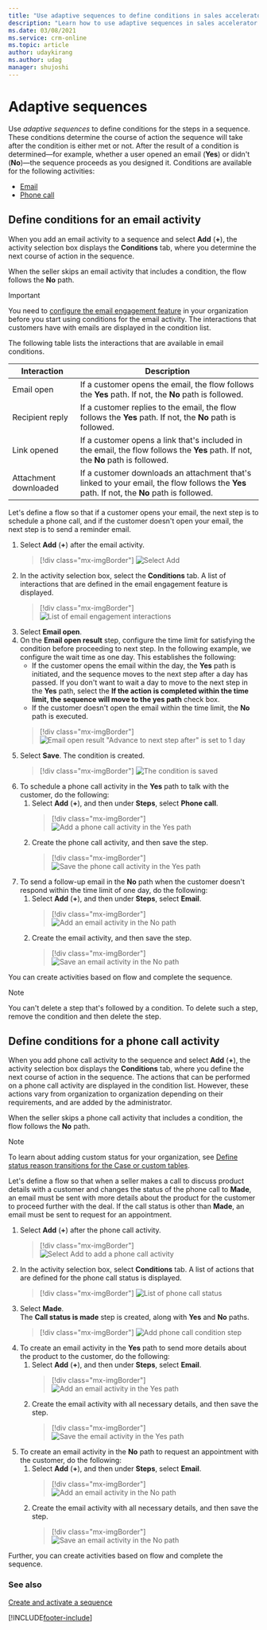 ```yaml
---
title: "Use adaptive sequences to define conditions in sales accelerator in Dynamics 365 Sales | MicrosoftDocs"
description: "Learn how to use adaptive sequences in sales accelerator in Dynamics 365 Sales."
ms.date: 03/08/2021
ms.service: crm-online
ms.topic: article
author: udaykirang
ms.author: udag
manager: shujoshi
---
```


# Adaptive sequences

Use *adaptive sequences* to define conditions for the steps in a sequence. These conditions determine the course of action the sequence will take after the condition is either met or not. After the result of a condition is determined&mdash;for example, whether a user opened an email (**Yes**) or didn't (**No**)&mdash;the sequence proceeds as you designed it.<!--note from editor: Edits suggested. I was a bit confused by the use of "branch" here, I think calling it a course of action in a sequence is clearer than adding the idea of a branch (which isn't used later in the article).--> Conditions are available for the following activities:

- [Email](#define-conditions-for-email-activity)
- [Phone call](#define-conditions-for-a-phone-call-activity)

<a name="#define-conditions-for-email-activity"></a>
## Define conditions for an email activity

When you add an email activity to a sequence and select **Add** (**+**), the activity selection box displays the **Conditions** tab, where you determine the next course of action in the sequence.

When the seller skips an email activity that includes a condition, the flow<!--note from editor: Is it okay to use "flow" in discussions of sequences in sales accelerator? I know it has a generic meaning beyond Power Automate, but shouldn't we reserve it for that context to keep the association with Power Automate as strong as possible? I recommend replacing "flow" with "sequence" everywhere, if "sequence" is just as accurate.--> follows the **No** path.

>[!IMPORTANT]
>You need to [configure the email engagement feature](configure-email-engagement.md) in your organization before you start using conditions for the email activity. The interactions<!--note from editor: Edit okay? It seems that we've mostly used "interactions" rather than "actions" to describe what customers do with emails.--> that customers have with emails are displayed in the condition list.

The following table lists the interactions that are available in email conditions.

| Interaction | Description |
|-------------|-------------|
| Email open | If a customer opens the email, the flow follows the **Yes** path. If not, the **No** path is followed. |
| Recipient reply | If a customer replies to the email, the flow follows the **Yes** path. If not, the **No** path is followed. |
| Link opened | If a customer opens a link that's included in the email, the flow follows the **Yes** path. If not, the **No** path is followed. |
| Attachment downloaded | If a customer downloads an attachment that's linked to your email, the flow follows the **Yes** path. If not, the **No** path is followed. |

Let's define a flow so that if a customer opens your email, the next step is to schedule a phone call, and if the customer doesn't open your email, the next step is to send a reminder email.

1.	Select **Add** (**+**) after the email activity.   
    >[!div class="mx-imgBorder"]
    >![Select Add](media/sa-condition-email-add-step.png "Select Add")    
2.	In the activity selection box, select the **Conditions** tab.
    A list of interactions that are defined in the email engagement feature is displayed.      
    >[!div class="mx-imgBorder"]
    >![List of email engagement interactions](media/sa-condition-email-list-interactions.png "List of email engagement interactions")    
3.	Select **Email open**.     
4.	On the **Email open result** step, configure the time limit for satisfying the condition before proceeding to next step. 
    In the following example, we configure the wait time as one day. This establishes the following:<!--note from editor: Suggested.-->
    - If the customer opens the email within the day, the **Yes** path is initiated, and the sequence moves to the next step after a day has passed. 
    If you don't want to wait a day to move to the next step in the **Yes** path, select the **If the action is completed within the time limit, the sequence will move to the yes path** check box.
    - If the customer doesn't open the email within the time limit, the **No** path is executed.   
    >[!div class="mx-imgBorder"]
    >![Email open result "Advance to next step after" is set to 1 day](media/sa-condition-email-yes-not-paths.png "Email open result \"Advance to next step after\" is set to 1 day")     
5.	Select **Save**. The condition is created.     
    >[!div class="mx-imgBorder"]
    >![The condition is saved](media/sa-condition-email-save-condition.png "The condition is saved")      
6.	To schedule a phone call activity in the **Yes** path to talk with the customer, do the following:    
    1.	Select **Add** (**+**), and then under **Steps**, select **Phone call**.     
        >[!div class="mx-imgBorder"]
        >![Add a phone call activity in the Yes path](media/sa-condition-yes-add-phone-activity.png "Add a phone call activity in the Yes path")     
    2.	Create the phone call activity, and then save the step.     
        >[!div class="mx-imgBorder"]
        >![Save the phone call activity in the Yes path](media/sa-condition-yes-save-phone-activity.png "Save the phone call activity in the Yes path")      
7.	To send a follow-up email in the **No** path when the customer doesn't respond within the time limit of one day, do the following:     
    1.	Select **Add** (**+**), and then under **Steps**, select **Email**.    
        >[!div class="mx-imgBorder"]
        >![Add an email activity in the No path](media/sa-condition-no-add-email-activity.png "Add an email activity in the No path")     
    2.	Create the email activity, and then save the step.     
        >[!div class="mx-imgBorder"]
        >![Save an email activity in the No path](media/sa-condition-no-save-email-activity.png "Save an email activity in the No path")     

You can create activities based on flow and complete the sequence.<!--note from editor: I don't know what this means. -->

>[!NOTE]
>You can't delete a step that's followed by a condition. To delete such a step, remove the condition and then delete the step. 

<a name="#define-conditions-for-phone-call-activity"></a>
## Define conditions for a phone call activity

When you add phone call activity to the sequence and select **Add** (**+**), the activity selection box displays the **Conditions** tab, where you define the next course of action in the sequence. The actions that can be performed on a phone call activity are displayed in the condition list. However, these actions vary from organization to organization depending on their requirements, and are added by the administrator.

When the seller skips a phone call activity that includes a condition, the flow follows the **No** path.

>[!NOTE]
>To learn about adding custom status for your organization, see [Define status reason transitions for the Case or custom tables](https://docs.microsoft.com/powerapps/maker/data-platform/define-status-reason-transitions).

Let's define a flow so that when a seller makes a call to discuss product details with a customer and changes the status of the phone call to **Made**<!--note from editor: Edit okay? I assume te -->, an email must be sent with more details about the product for the customer to proceed further with the deal. If the call status is other than **Made**, an email must be sent to request for an appointment.    
 
1.	Select **Add** (**+**) after the phone call activity.    
    >[!div class="mx-imgBorder"]
    >![Select Add to add a phone call activity](media/sa-condition-phone-add-step.png "Select Add to add a phone call activity")     
2.	In the activity selection box, select **Conditions** tab.
    A list of actions that are defined for the phone call status is displayed.    
    >[!div class="mx-imgBorder"]
    >![List of phone call status](media/sa-condition-phone-list-call-status.png "List of phone call status")     
3.	Select **Made**.   
    The **Call status is made** step is created, along with **Yes** and **No** paths.   
    >[!div class="mx-imgBorder"]
    >![Add phone call condition step](media/sa-condition-phone-yes-no-paths.png "Add phone call condition step")      
4.	To create an email activity in the **Yes** path to send more details about the product to the customer, do the following:    
    1.	Select **Add** (**+**), and then under **Steps**, select **Email**.     
        >[!div class="mx-imgBorder"]
        >![Add an email activity in the Yes path](media/sa-condition-yes-add-email-activity.png "Add an email activity in the Yes path")     
    2.	Create the email activity with all necessary details, and then save the step.     
        >[!div class="mx-imgBorder"]
        >![Save the email activity in the Yes path](media/sa-condition-yes-save-email-activity.png "Save the email activity in the Yes path")       
5.	To create an email activity in the **No** path to request an appointment with the customer, do the following:     
    1.	Select **Add** (**+**), and then under **Steps**, select **Email**.     
        >[!div class="mx-imgBorder"]
        >![Add an email activity in the No path](media/sa-condition-phone-no-add-email-activity.png "Add an email activity in the No path")     
    2.	Create the email activity with all necessary details, and then save the step.     
        >[!div class="mx-imgBorder"]
        >![Save an email activity in the No path](media/sa-condition-phone-no-save-email-activity.png "Save an email activity in the No path")     
 
Further, you can create activities based on flow and complete the sequence.<!--note from editor: I don't know what this means. -->

### See also

[Create and activate a sequence](create-and-activate-a-sequence.md)

[!INCLUDE[footer-include](../includes/footer-banner.md)]